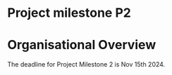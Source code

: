 Project milestone P2
==============

# Organisational Overview
The deadline for Project Milestone 2 is Nov 15th 2024.
